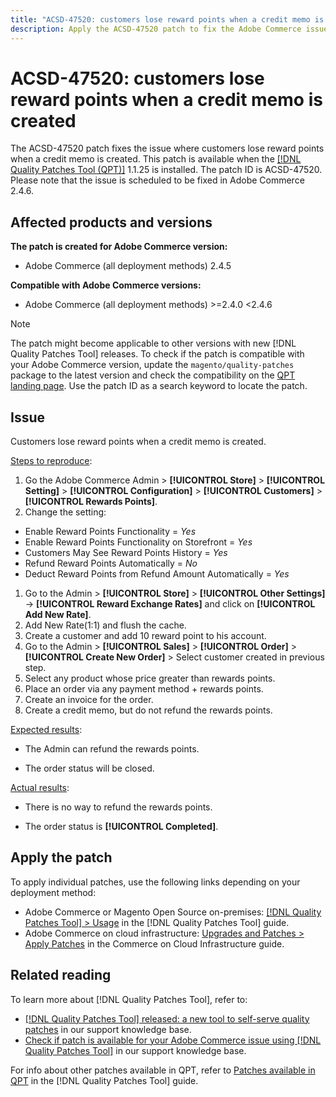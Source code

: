 ```yaml
---
title: "ACSD-47520: customers lose reward points when a credit memo is created"
description: Apply the ACSD-47520 patch to fix the Adobe Commerce issue where customers lose reward points when a credit memo is created.
---
```


# ACSD-47520: customers lose reward points when a credit memo is created

The ACSD-47520 patch fixes the issue where customers lose reward points when a credit memo is created. This patch is available when the [[!DNL Quality Patches Tool (QPT)]](/help/announcements/adobe-commerce-announcements/magento-quality-patches-released-new-tool-to-self-serve-quality-patches.md) 1.1.25 is installed. The patch ID is ACSD-47520. Please note that the issue is scheduled to be fixed in Adobe Commerce 2.4.6.

## Affected products and versions

**The patch is created for Adobe Commerce version:**
* Adobe Commerce (all deployment methods) 2.4.5

**Compatible with Adobe Commerce versions:**
* Adobe Commerce (all deployment methods) >=2.4.0 <2.4.6

>[!NOTE]
>
>The patch might become applicable to other versions with new [!DNL Quality Patches Tool] releases. To check if the patch is compatible with your Adobe Commerce version, update the `magento/quality-patches` package to the latest version and check the compatibility on the [QPT landing page](https://experienceleague.adobe.com/tools/commerce-quality-patches/index.html). Use the patch ID as a search keyword to locate the patch.

## Issue

Customers lose reward points when a credit memo is created.

<u>Steps to reproduce</u>:

1. Go the Adobe Commerce Admin > **[!UICONTROL Store]** > **[!UICONTROL Setting]** > **[!UICONTROL Configuration]** > **[!UICONTROL Customers]** > **[!UICONTROL Rewards Points]**.
1. Change the setting:
  * Enable Reward Points Functionality = _Yes_
  * Enable Reward Points Functionality on Storefront = _Yes_
  * Customers May See Reward Points History = _Yes_
  * Refund Reward Points Automatically = _No_
  * Deduct Reward Points from Refund Amount Automatically = _Yes_
1. Go to the Admin > **[!UICONTROL Store]** > **[!UICONTROL Other Settings]** -> **[!UICONTROL Reward Exchange Rates]** and click on **[!UICONTROL Add New Rate]**.
1. Add New Rate(1:1) and flush the cache.
1. Create a customer and add 10 reward point to his account.
1. Go to the Admin > **[!UICONTROL Sales]** > **[!UICONTROL Order]** > **[!UICONTROL Create New Order]** > Select customer created in previous step.
1. Select any product whose price greater than rewards points.
1. Place an order via any payment method + rewards points.
1. Create an invoice for the order.
1. Create a credit memo, but do not refund the rewards points.

<u>Expected results</u>:

* The Admin can refund the rewards points.

* The order status will be closed.

<u>Actual results</u>:

* There is no way to refund the rewards points.

* The order status is **[!UICONTROL Completed]**.

## Apply the patch

To apply individual patches, use the following links depending on your deployment method:

* Adobe Commerce or Magento Open Source on-premises: [[!DNL Quality Patches Tool] > Usage](https://experienceleague.adobe.com/docs/commerce-operations/tools/quality-patches-tool/usage.html) in the [!DNL Quality Patches Tool] guide.
* Adobe Commerce on cloud infrastructure: [Upgrades and Patches > Apply Patches](https://experienceleague.adobe.com/docs/commerce-cloud-service/user-guide/develop/upgrade/apply-patches.html) in the Commerce on Cloud Infrastructure guide.

## Related reading

To learn more about [!DNL Quality Patches Tool], refer to:

* [[!DNL Quality Patches Tool] released: a new tool to self-serve quality patches](/help/announcements/adobe-commerce-announcements/magento-quality-patches-released-new-tool-to-self-serve-quality-patches.md) in our support knowledge base.
* [Check if patch is available for your Adobe Commerce issue using [!DNL Quality Patches Tool]](/help/support-tools/patches-available-in-qpt-tool/check-patch-for-magento-issue-with-magento-quality-patches.md) in our support knowledge base.

For info about other patches available in QPT, refer to [Patches available in QPT](https://experienceleague.adobe.com/tools/commerce-quality-patches/index.html) in the [!DNL Quality Patches Tool] guide.
